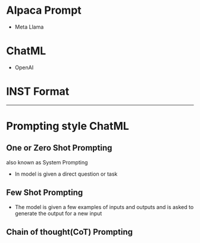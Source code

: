 # Alpaca Prompt

- Meta Llama

# ChatML

- OpenAI

# INST Format

---

# Prompting style ChatML

## One or Zero Shot Prompting

also known as System Prompting

- In model is given a direct question or task

## Few Shot Prompting

- The model is given a few examples of inputs and outputs and is asked to generate the output for a new input

## Chain of thought(CoT) Prompting
